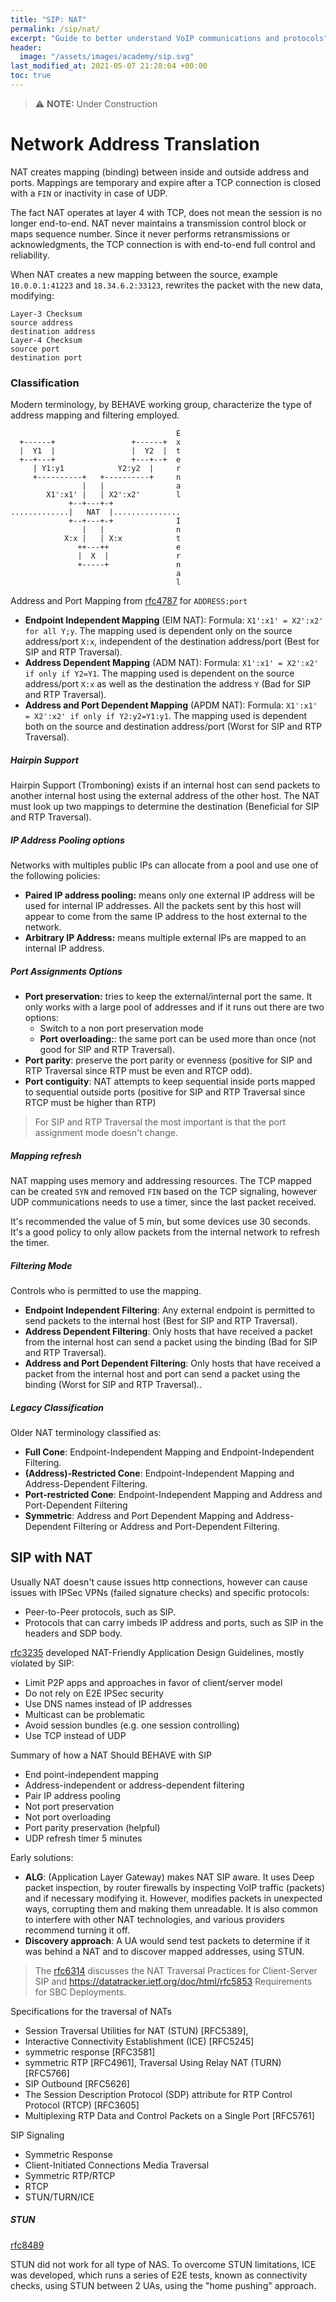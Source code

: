 ```yaml
---
title: "SIP: NAT"
permalink: /sip/nat/
excerpt: "Guide to better understand VoIP communications and protocols"
header:
  image: "/assets/images/academy/sip.svg"
last_modified_at: 2021-05-07 21:28:04 +00:00
toc: true
---
```


> :warning: **NOTE:** Under Construction

# Network Address Translation

NAT creates mapping (binding) between inside and outside address and ports.
Mappings are temporary and expire after a TCP connection is closed with a `FIN` or inactivity  in case of UDP.

The fact NAT operates at layer 4 with TCP, does not mean the session is no longer end-to-end.
NAT never maintains a transmission control block or maps sequence number. Since it never performs retransmissions or acknowledgments, the TCP connection is with end-to-end full control and reliability.

When NAT creates a new mapping between the source, example `10.0.0.1:41223` and `18.34.6.2:33123`, rewrites the packet with the new data, modifying:

```
Layer-3 Checksum
source address
destination address
Layer-4 Checksum
source port
destination port
```

### Classification

Modern terminology, by BEHAVE working group, characterize the type of address mapping and filtering employed.

```
                                     E
  +------+                 +------+  x
  |  Y1  |                 |  Y2  |  t
  +--+---+                 +---+--+  e
     | Y1:y1            Y2:y2  |     r
     +----------+   +----------+     n
                |   |                a
        X1':x1' |   | X2':x2'        l
             +--+---+-+
.............|   NAT  |...............
             +--+---+-+              I
                |   |                n
            X:x |   | X:x            t
               ++---++               e
               |  X  |               r
               +-----+               n
                                     a
                                     l
```
Address and Port Mapping from [rfc4787](https://tools.ietf.org/html/rfc4787#section-4.1) for `ADDRESS:port`

* **Endpoint Independent Mapping** (EIM NAT): Formula: `X1':x1' = X2':x2' for all Y;y`. The mapping used is dependent only on the source address/port `X:x`, independent of the destination address/port (Best for SIP and RTP Traversal).
* **Address Dependent Mapping** (ADM NAT): Formula: `X1':x1' = X2':x2' if only if Y2=Y1`. The mapping used is dependent on the source address/port `X:x` as well as the destination the address `Y` (Bad for SIP and RTP Traversal).
* **Address and Port Dependent Mapping** (APDM NAT): Formula: `X1':x1' = X2':x2' if only if Y2:y2=Y1:y1`. The mapping used is dependent both on the source and destination address/port (Worst for SIP and RTP Traversal).

##### Hairpin Support

Hairpin Support (Tromboning) exists if an internal host can send packets to another internal host using the external address of the other host. The NAT must look up two mappings to determine the destination (Beneficial for SIP and RTP Traversal).

##### IP Address Pooling options
Networks with multiples public IPs can allocate from a pool and use one of the following policies:
* **Paired IP address pooling:** means only one external IP address will be used for internal IP addresses. All the packets sent by this host will appear to come from the same IP address to the host external to the network.
* **Arbitrary IP Address:** means multiple external IPs are mapped to an internal IP address.

##### Port Assignments Options

* **Port preservation:** tries to keep the external/internal port the same. It only works with a large pool of addresses and if it runs out there are two options:
  * Switch to a non port preservation mode
  * **Port overloading:**: the same port can be used more than once (not good for SIP and RTP Traversal).
* **Port parity**: preserve the port parity or evenness (positive for SIP and RTP Traversal since RTP must be even and RTCP odd).
* **Port contiguity**: NAT attempts to keep sequential inside ports mapped to sequential outside ports (positive for SIP and RTP Traversal since RTCP must be higher than RTP)

> For SIP and RTP Traversal the most important is that the port assignment mode doesn't change.

##### Mapping refresh

NAT mapping uses memory and addressing resources. The TCP mapped can be created `SYN` and removed `FIN` based on the TCP signaling, however UDP communications needs to use a timer, since the last packet received.

It's recommended the value of 5 min, but some devices use 30 seconds. It's a good policy to only allow packets from the internal network to refresh the timer.

##### Filtering Mode

Controls who is permitted to use the mapping.
* **Endpoint Independent Filtering**:  Any external endpoint is permitted to send packets to the internal host (Best for SIP and RTP Traversal).
* **Address Dependent Filtering**: Only hosts that have received a packet from the internal host can send a packet using the binding (Bad for SIP and RTP Traversal).
* **Address and Port Dependent Filtering**: Only hosts that have received a packet from the internal host and port can send a packet using the binding  (Worst for SIP and RTP Traversal)..

##### Legacy Classification

Older NAT terminology classified as:
* **Full Cone**: Endpoint-Independent Mapping and Endpoint-Independent Filtering.
* **(Address)-Restricted Cone**: Endpoint-Independent Mapping and Address-Dependent Filtering.
* **Port-restricted Cone**: Endpoint-Independent Mapping and Address and Port-Dependent Filtering
* **Symmetric**: Address and Port Dependent Mapping and Address-Dependent Filtering or Address and Port-Dependent Filtering.

## SIP with NAT

Usually NAT doesn't cause issues http connections, however can cause issues with IPSec VPNs (failed signature checks) and specific protocols:
* Peer-to-Peer protocols, such as SIP.
* Protocols that can carry imbeds IP address and ports, such as SIP in the headers and SDP body.

[rfc3235](https://datatracker.ietf.org/doc/html/rfc3235) developed NAT-Friendly Application Design Guidelines, mostly violated by SIP:
* Limit P2P apps and approaches in favor of client/server model
* Do not rely on E2E IPSec security
* Use DNS names instead of IP addresses
* Multicast can be problematic
* Avoid session bundles (e.g. one session controlling)
* Use TCP instead of UDP

Summary of how a NAT Should BEHAVE with SIP
* End point-independent mapping
* Address-independent or address-dependent filtering
* Pair IP address pooling
* Not port preservation
* Not port overloading
* Port parity preservation (helpful)
* UDP refresh timer 5 minutes

Early solutions:
* **ALG**: (Application Layer Gateway) makes NAT SIP aware. It uses Deep packet inspection, by router firewalls by inspecting VoIP traffic (packets) and if necessary modifying it. However, modifies packets in unexpected ways, corrupting them and making them unreadable. It is also common to interfere with other NAT technologies, and various providers recommend turning it off.
* **Discovery approach**:  A UA would send test packets to determine if it was behind a NAT and to discover mapped addresses, using STUN.

> The [rfc6314](https://datatracker.ietf.org/doc/html/rfc6314) discusses the  NAT Traversal Practices for Client-Server SIP and https://datatracker.ietf.org/doc/html/rfc5853 Requirements for SBC Deployments.

Specifications for the traversal of NATs
* Session Traversal Utilities for NAT (STUN) [RFC5389],
* Interactive Connectivity Establishment (ICE) [RFC5245]
* symmetric response [RFC3581]
* symmetric RTP [RFC4961], Traversal Using Relay NAT (TURN) [RFC5766]
* SIP Outbound [RFC5626]
* The Session Description Protocol (SDP) attribute for RTP Control Protocol (RTCP) [RFC3605]
* Multiplexing RTP Data and Control Packets on a Single Port [RFC5761]


SIP Signaling
*  Symmetric Response
*  Client-Initiated Connections
Media Traversal
*  Symmetric RTP/RTCP
*  RTCP
*  STUN/TURN/ICE


##### STUN

[rfc8489](https://datatracker.ietf.org/doc/html/rfc8489)


STUN did not work for all type of NAS. To overcome STUN limitations, ICE was developed, which runs a series of E2E tests, known as connectivity checks, using STUN between 2 UAs, using the "home pushing" approach.
